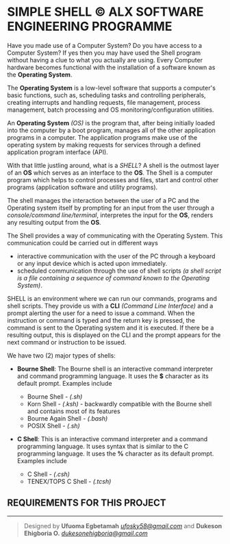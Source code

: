 # SIMPLE SHELL &copy; ALX SOFTWARE ENGINEERING PROGRAMME

Have you made use of a Computer System? Do you have access to a Computer System? If yes then you may have used the Shell program without having a clue to what you actually are using. Every Computer hardware becomes functional with the installation of a software known as the **Operating System**. 

The **Operating System** is a low-level software that supports a computer's basic functions, such as, scheduling tasks and controlling peripherals, creating interrupts and handling requests, file management, process management, batch processing and OS monitoring/configuration utilities. 

An **Operating System** *(OS)* is the program that, after being initially loaded into the computer by a boot program, manages all of the other application programs in a computer. The application programs make use of the operating system by making requests for services through a defined application program interface (API).

With that little justling around, what is a *SHELL*? A shell is the outmost layer of an **OS** which serves as an interface to the **OS**. The Shell is a computer program which helps to control processes and files, start and control other programs (application software and utility programs). 

The shell manages the interaction between the user of a PC and the Operating system itself by prompting for an input from the user through a *console/command line/terminal*, interpretes the input for the **OS**, renders any resulting output from the **OS**.

The Shell provides a way of communicating with the Operating System. This communication could be carried out in different ways

- interactive communication with the user of the PC through a keyboard or any input device which is acted upon immediately.
- scheduled communication through the use of shell scripts *(a shell script is a file containing a sequence of command known to the Operating System)*. 
 
SHELL is an environment where we can run our commands, programs and shell scripts. They provide us with a **CLI** *(Command Line Interface)* and a prompt alerting the user for a need to issue a command. When the instruction or command is typed and the return key is pressed, the command is sent to the Operating system and it is executed. If there be a resulting output, this is displayed on the CLI and the prompt appears for the next command or instruction to be issued.

We have two (2) major types of shells:

- **Bourne Shell**: The Bourne shell is an interactive command interpreter and command programming language. It uses the **$** character as its default prompt. Examples include
	- Bourne Shell - *(.sh)*
	- Korn Shell - *(.ksh)* - backwardly compatible with the Bourne shell and contains most of its features
	- Bourne Again Shell - *(.bash)*
	- POSIX Shell - *(.sh)*
	
- **C Shell**: This is an interactive command interpreter and a command programming language. It uses syntax that is similar to the C programming language. It uses the **%** character as its default prompt. Examples include
	- C Shell - *(.csh)*
	- TENEX/TOPS C Shell - *(.tcsh)*
	

## REQUIREMENTS FOR THIS PROJECT














---
> Designed by **Ufuoma Egbetamah** *ufosky58@gmail.com* and **Dukeson Ehigboria O.** *dukesonehigboria@gmail.com*
